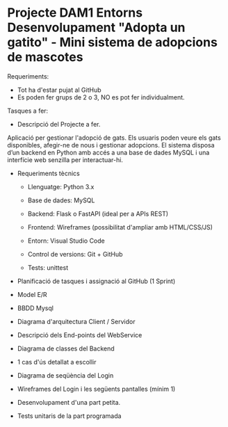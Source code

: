 # Projecte DAM1 Entorns Desenvolupament "Adopta un gatito" - Mini sistema de adopcions de mascotes
Requeriments:

- Tot ha d'estar pujat al GitHub
- Es poden fer grups de 2 o 3, NO es pot fer individualment.

Tasques a fer:

- Descripció del Projecte a fer.

Aplicació per gestionar l'adopció de gats. Els usuaris poden veure els gats disponibles, afegir-ne de nous i gestionar adopcions. El sistema disposa d’un backend en Python amb accés a una base de dades MySQL i una interfície web senzilla per interactuar-hi.

- Requeriments tècnics

    - Llenguatge: Python 3.x

    - Base de dades: MySQL

    - Backend: Flask o FastAPI (ideal per a APIs REST)

    - Frontend: Wireframes (possibilitat d'ampliar amb HTML/CSS/JS)

    - Entorn: Visual Studio Code

    - Control de versions: Git + GitHub

    - Tests: unittest



- Planificació de tasques i assignació al GitHub (1 Sprint)
- Model E/R
- BBDD Mysql
- Diagrama d'arquitectura Client / Servidor
- Descripció dels End-points del WebService
- Diagrama de classes del Backend
- 1 cas d'ús detallat a escollir
- Diagrama de seqüència del Login
- Wireframes del Login i les següents pantalles (mínim 1)
- Desenvolupament d'una part petita.
- Tests unitaris de la part programada